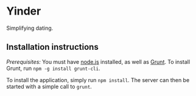 # Yinder
Simplifying dating.

## Installation instructions
*Prerequisites:* You must have [node.js](http://nodejs.org/) installed, as well as
[Grunt](http://gruntjs.com/). To install Grunt, run `npm -g install grunt-cli`.

To install the application, simply run `npm install`. The server can then be
started with a simple call to `grunt`.
